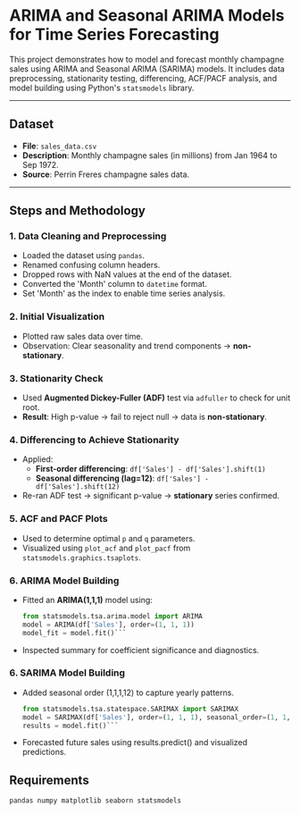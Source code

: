 # ARIMA and Seasonal ARIMA Models for Time Series Forecasting

This project demonstrates how to model and forecast monthly champagne sales using ARIMA and Seasonal ARIMA (SARIMA) models. It includes data preprocessing, stationarity testing, differencing, ACF/PACF analysis, and model building using Python's `statsmodels` library.

---

## Dataset

- **File**: `sales_data.csv`
- **Description**: Monthly champagne sales (in millions) from Jan 1964 to Sep 1972.
- **Source**: Perrin Freres champagne sales data.

---

##  Steps and Methodology

### 1. **Data Cleaning and Preprocessing**
- Loaded the dataset using `pandas`.
- Renamed confusing column headers.
- Dropped rows with NaN values at the end of the dataset.
- Converted the 'Month' column to `datetime` format.
- Set 'Month' as the index to enable time series analysis.

### 2. **Initial Visualization**
- Plotted raw sales data over time.
- Observation: Clear seasonality and trend components → **non-stationary**.

### 3. **Stationarity Check**
- Used **Augmented Dickey-Fuller (ADF)** test via `adfuller` to check for unit root.
- **Result**: High p-value → fail to reject null → data is **non-stationary**.

### 4. **Differencing to Achieve Stationarity**
- Applied:
  - **First-order differencing**: `df['Sales'] - df['Sales'].shift(1)`
  - **Seasonal differencing (lag=12)**: `df['Sales'] - df['Sales'].shift(12)`
- Re-ran ADF test → significant p-value → **stationary** series confirmed.

### 5. **ACF and PACF Plots**
- Used to determine optimal `p` and `q` parameters.
- Visualized using `plot_acf` and `plot_pacf` from `statsmodels.graphics.tsaplots`.

### 6. **ARIMA Model Building**
- Fitted an **ARIMA(1,1,1)** model using:
  ```python
  from statsmodels.tsa.arima.model import ARIMA
  model = ARIMA(df['Sales'], order=(1, 1, 1))
  model_fit = model.fit()```
- Inspected summary for coefficient significance and diagnostics.
### 6. **SARIMA Model Building**
- Added seasonal order (1,1,1,12) to capture yearly patterns.
  ```python
  from statsmodels.tsa.statespace.SARIMAX import SARIMAX
  model = SARIMAX(df['Sales'], order=(1, 1, 1), seasonal_order=(1, 1, 1, 12))
  results = model.fit()```
- Forecasted future sales using results.predict() and visualized predictions.

## Requirements
 ```pip install
 pandas numpy matplotlib seaborn statsmodels
